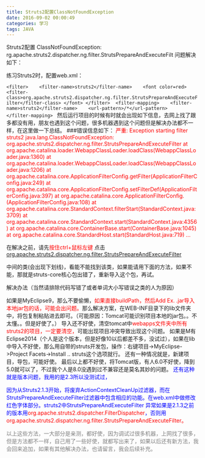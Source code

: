 ```yaml
---
title: Struts2配置ClassNotFoundException
date: 2016-09-02 00:00:49
categories: 学习
tags: JAVA
---
```

Struts2配置 ClassNotFoundException: rg.apache.struts2.dispatcher.ng.filter.StrutsPrepareAndExecuteFilt 问题解决如下：
<!--more-->
练习Struts2时，配置web.xml：

``
 <filter>   
   <filter-name>struts2</filter-name>   
   	<font color=red>
	<filter-class>org.apache.struts2.dispatcher.ng.filter.StrutsPrepareAndExecuteFilter</filter-class>
	</font>
   </filter> 
 	<filter-mapping>   
   <filter-name>struts2</filter-name>   
   <url-pattern>/*</url-pattern>   
 	</filter-mapping> 
``
然后运行项目的时候有时就会出现如下信息，去网上找了跟多都没有用，朋友也遇到这个问题，很多机器遇到这个问题但是解决办法都不一样，在这里做一下总结。
###错误信息如下：<font color=red>
严重: Exception starting filter struts2
java.lang.ClassNotFoundException: org.apache.struts2.dispatcher.ng.filter.StrutsPrepareAndExecuteFilter
at org.apache.catalina.loader.WebappClassLoader.loadClass(WebappClassLoader.java:1360)
at org.apache.catalina.loader.WebappClassLoader.loadClass(WebappClassLoader.java:1206)
at org.apache.catalina.core.ApplicationFilterConfig.getFilter(ApplicationFilterConfig.java:249)
at org.apache.catalina.core.ApplicationFilterConfig.setFilterDef(ApplicationFilterConfig.java:397)
at org.apache.catalina.core.ApplicationFilterConfig.<init>(ApplicationFilterConfig.java:108)
at org.apache.catalina.core.StandardContext.filterStart(StandardContext.java:3709)
at org.apache.catalina.core.StandardContext.start(StandardContext.java:4356)
at org.apache.catalina.core.ContainerBase.start(ContainerBase.java:1045)
at org.apache.catalina.core.StandardHost.start(StandardHost.java:719)
...</font>

在解决之前，请先<font color=red>按住ctrl+鼠标左键</font> 点击<filter-class><u>org.apache.struts2.dispatcher.ng.filter.StrutsPrepareAndExecuteFilter</u></filter-class> 

中间的类(会出现下划线)，看能不能找到该类，如果能请用下面的方法，如果不能，那就是struts-core核心包出错了，重新导入这个包，再试。

解决办法（当然请排除代码写错了或者单词大小写错误之类的人为原因）

如果是MyEclipse9，那么不要偷懒，<font color=red>如果直接buildPath，然后Add  Ex. .jar导入本地jar包的话，可能会出问题。</font>那么解决方案，在WEB-INF目录下的lib文件夹中，将包复制粘贴进去即可。（可能原因：Tomcat可能识别项目本地的jar包。。不太懂。。但是好使了。）
导入还不好使，清空tomcat中<font color=red>webapps文件夹中所有struts2的项目，一定要清空，</font>可能出现项目冲突导致出现这个问题。
如果是M有Eclipse2014（个人是这个版本，但是好像10以后都差不多，没试过），如果在lib中导入不好使，那么用自带的struts开发包，操作：右键项目->MyEclipse->Project Facets->Install ..  struts这个选项就行。
还有一种情况就是，新建项目，导包，可能好使。
最后以上都不好使，将Tomcat版，有人6.0不好使，降到5.0就可以了，不过我个人是8.0没遇到过不兼容还是莫名其妙的问题。
<font color=blue>
还有这种就是版本问题，我用的是2.3所以没测试过，

因为从Struts2.1.3开始，将废弃ActionContextCleanUp过滤器，而在StrutsPrepareAndExecuteFilter过滤器中包含相应的功能。在web.xml中做修改红色字体部分。struts2中StrutsPrepareAndExecuteFilter 异常如果是2.1.3之前的版本用<font color=red>org.apache.struts2.dispatcher.FilterDispatcher</font>，否则用<font color=red>org.apache.struts2.dispatcher.ng.filter.StrutsPrepareAndExecuteFilter。</font> </font>

<font color=gray>
以上这些方法，一大部分是亲测，都好使，因为调试过很多机器，上网找了很多，但是方法都不一样，自己用了一些好使，就都写出来了，如果以后还有新方法，我会回来追加，如果有其他解决办法，也请留言，我会后续补充。</font>